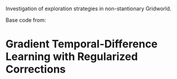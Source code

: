 Investigation of exploration strategies in non-stantionary Gridworld.

Base code from:

# Gradient Temporal-Difference Learning with Regularized Corrections

